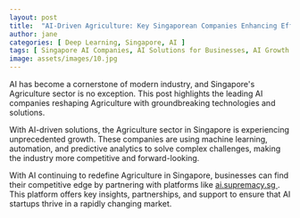 ```yaml
---
layout: post
title:  "AI-Driven Agriculture: Key Singaporean Companies Enhancing Efficiency"
author: jane
categories: [ Deep Learning, Singapore, AI ]
tags: [ Singapore AI Companies, AI Solutions for Businesses, AI Growth ]
image: assets/images/10.jpg
---
```


AI has become a cornerstone of modern industry, and Singapore's Agriculture sector is no exception. This post highlights the leading AI companies reshaping Agriculture with groundbreaking technologies and solutions.

With AI-driven solutions, the Agriculture sector in Singapore is experiencing unprecedented growth. These companies are using machine learning, automation, and predictive analytics to solve complex challenges, making the industry more competitive and forward-looking.

With AI continuing to redefine Agriculture in Singapore, businesses can find their competitive edge by partnering with platforms like <a href="https://ai.supremacy.sg" target="_blank"> ai.supremacy.sg </a>. This platform offers key insights, partnerships, and support to ensure that AI startups thrive in a rapidly changing market.
